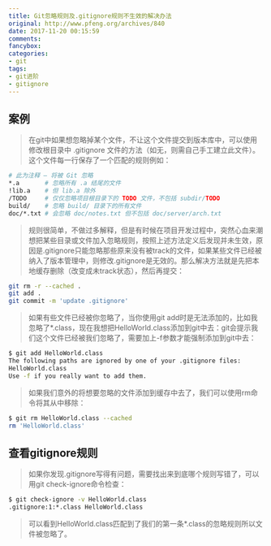 ```yaml
---
title: Git忽略规则及.gitignore规则不生效的解决办法
original: http://www.pfeng.org/archives/840
date: 2017-11-20 00:15:59
comments: 
fancybox: 
categories:
- git
tags:
- git进阶
- gitignore
---
```

## 案例
>在git中如果想忽略掉某个文件，不让这个文件提交到版本库中，可以使用修改根目录中 .gitignore 文件的方法（如无，则需自己手工建立此文件）。这个文件每一行保存了一个匹配的规则例如：

```bash
# 此为注释 – 将被 Git 忽略
*.a       # 忽略所有 .a 结尾的文件
!lib.a    # 但 lib.a 除外
/TODO     # 仅仅忽略项目根目录下的 TODO 文件，不包括 subdir/TODO
build/    # 忽略 build/ 目录下的所有文件
doc/*.txt # 会忽略 doc/notes.txt 但不包括 doc/server/arch.txt
```
<!--more-->

>规则很简单，不做过多解释，但是有时候在项目开发过程中，突然心血来潮想把某些目录或文件加入忽略规则，按照上述方法定义后发现并未生效，原因是.gitignore只能忽略那些原来没有被track的文件，如果某些文件已经被纳入了版本管理中，则修改.gitignore是无效的。那么解决方法就是先把本地缓存删除（改变成未track状态），然后再提交：

```bash
git rm -r --cached .
git add .
git commit -m 'update .gitignore'
```

>如果有些文件已经被你忽略了，当你使用git add时是无法添加的，比如我忽略了*.class，现在我想把HelloWorld.class添加到git中去：git会提示我们这个文件已经被我们忽略了，需要加上-f参数才能强制添加到git中去：

```bash
$ git add HelloWorld.class
The following paths are ignored by one of your .gitignore files:
HelloWorld.class
Use -f if you really want to add them.
```

>如果我们意外的将想要忽略的文件添加到缓存中去了，我们可以使用rm命令将其从中移除：

```bash
$ git rm HelloWorld.class --cached
rm 'HelloWorld.class'
```

## 查看gitignore规则
>如果你发现.gitignore写得有问题，需要找出来到底哪个规则写错了，可以用git check-ignore命令检查：

```bash
$ git check-ignore -v HelloWorld.class
.gitignore:1:*.class HelloWorld.class
```

>可以看到HelloWorld.class匹配到了我们的第一条*.class的忽略规则所以文件被忽略了。
